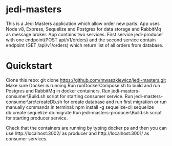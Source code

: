 # jedi-masters

This is a Jedi Masters application which allow order new parts. App uses Node v8, Express, Sequelize and Postgres for data storage and RabbitMq as message broker. App contains two services. First service jedi-producer with one endpoint(POST api/v1/orders) and the second service contain endpoint (GET /api/v1/orders) which return list of all orders from database. 


# Quickstart
Clone this repo: git clone https://github.com/mwaszkiewicz/jedi-masters.git
Make sure Docker is running
Run runDockerCompose.sh to build and run Postgres and RabbitMq in docker containers.
Run jedi-masters-consumer\Build.sh script for starting consumer service.
Run jedi-masters-consumer\src\createDb.sh for create database and run first migration or run manually commands in terminal:
npm install -g sequelize-cli
sequelize db:create
sequelize db:migrate
Run jedi-masters-producer\Build.sh script for starting producer service.

Check that the containers are running by typing docker ps and then you can use http://localhost:3002/ as producer and http://localhost:3001/ as consumer services.
